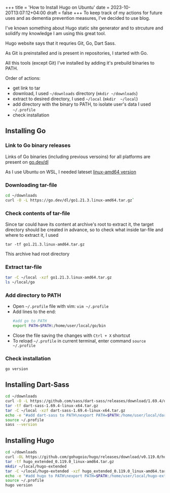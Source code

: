 +++
title = 'How to Install Hugo on Ubuntu'
date = 2023-10-20T13:07:12+04:00
draft = false
+++
To keep track of my actions for future uses and as dementia prevention measures, I've decided to use blog.

I've known something about Hugo static site generator and to strcuture and solidify my knowledge I am using this great tool.

Hugo website says that it requries Git, Go, Dart Sass.

As Git is preinstalled and is present in repositories, I started with Go.

All this tools (except Git) I've installed by adding it's prebuild binaries to PATH.

Order of actions:
- get link to tar
- download, I used `~/downloads` directory (`mkdir ~/downloads`)
- extract to desired directory, I used `~/local` (`mkdir  ~/local`)
- add directory with the binary to PATH, to isolate user's data I used `~/.profile`
- check installation


## Installing Go
### Link to Go binary releases
Links of Go binaries (including previous versoins) for all platforms are present on [go.dev/dl](https://go.dev/dl/)

As I use Ubuntu on WSL, I needed lateset [linux-amd64 version](https://go.dev/dl/go1.21.3.linux-amd64.tar.gz)

### Downloading tar-file
```bash
cd ~/downloads
curl -O -L https://go.dev/dl/go1.21.3.linux-amd64.tar.gz`
```

### Check contents of tar-file
Since tar could have its content at archive's root to extract it, the target directory should be created in advance, so to check what inside tar-file and where to extract it, I used

`tar -tf go1.21.3.linux-amd64.tar.gz`

This archive had root directory

### Extract tar-file
```bash
tar -C ~/local -xzf go1.21.3.linux-amd64.tar.gz
ls ~/local/go
```

### Add directory to PATH
- Open `~/.profile` file with vim:
  `vim ~/.profile`
- Add lines to the end:
  ```bash
  #add go to PATH
  export PATH=$PATH:/home/user/local/go/bin
  ```
- Close the file saving the changes with `Ctrl + X` shortcut
- To reload `~/.profile` in current terminal, enter command `source ~/.profile`

### Check installation
`go version`

## Installing Dart-Sass
```bash
cd ~/downloads
curl -O -L https://github.com/sass/dart-sass/releases/download/1.69.4/dart-sass-1.69.4-linux-x64.tar.gz
tar -tf dart-sass-1.69.4-linux-x64.tar.gz
tar -C ~/local -xzf dart-sass-1.69.4-linux-x64.tar.gz
echo -e "#add dart-sass to PATH\nexport PATH=$PATH:/home/user/local/dart-sass" >> ~/.profile
source ~/.profile
sass --version
```

## Installing Hugo
```bash
cd ~/downloads
curl -OL https://github.com/gohugoio/hugo/releases/download/v0.119.0/hugo_extended_0.119.0_linux-amd64.tar.gz
tar -tf hugo_extended_0.119.0_linux-amd64.tar.gz
mkdir ~/local/hugo-extended
tar -C ~/local/hugo-extended -xzf hugo_extended_0.119.0_linux-amd64.tar.gz
echo -e "#add hugo to PATH\nexport PATH=$PATH:/home/user/local/hugo-extended" >> ~/.profile
source ~/.profile
hugo version
```
